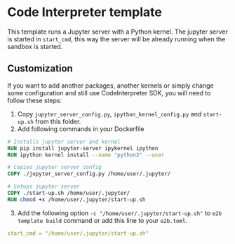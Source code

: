 # Code Interpreter template

This template runs a Jupyter server with a Python kernel. The jupyter server is started in `start_cmd`, this way the server will be already running when the sandbox is started.

## Customization

If you want to add another packages, another kernels or simply change some configuration and still use CodeInterpreter SDK, you will need to follow these steps:

1. Copy `jupyter_server_config.py`, `ipython_kernel_config.py` and `start-up.sh` from this folder.
2. Add following commands in your Dockerfile

```Dockerfile
# Installs jupyter server and kernel
RUN pip install jupyter-server ipykernel ipython
RUN ipython kernel install --name "python3" --user

# Copies jupyter server config
COPY ./jupyter_server_config.py /home/user/.jupyter/

# Setups jupyter server
COPY ./start-up.sh /home/user/.jupyter/
RUN chmod +x /home/user/.jupyter/start-up.sh
```

3. Add the following option `-c "/home/user/.jupyter/start-up.sh"` to `e2b template build` command or add this line to your `e2b.toml`.

```yaml
start_cmd = "/home/user/.jupyter/start-up.sh"
```  
